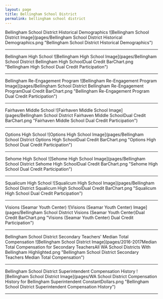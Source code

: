 ```yaml
---
layout: page
title: Bellingham School District
permalink: bellingham school district
---
```



Bellingham School District Historical Demographics
![Bellingham School District Image](pages/Bellingham School District Historical Demographics.png "Bellingham School District Historical Demographics")

___

Bellingham High School
![Bellingham High School Image](pages/Bellingham School District Bellingham High SchoolDual Credit BarChart.png "Bellingham High School Dual Credit Participation")

___

Bellingham Re-Engagement Program
![Bellingham Re-Engagement Program Image](pages/Bellingham School District Bellingham Re-Engagement ProgramDual Credit BarChart.png "Bellingham Re-Engagement Program Dual Credit Participation")

___

Fairhaven Middle School
![Fairhaven Middle School Image](pages/Bellingham School District Fairhaven Middle SchoolDual Credit BarChart.png "Fairhaven Middle School Dual Credit Participation")

___

Options High School
![Options High School Image](pages/Bellingham School District Options High SchoolDual Credit BarChart.png "Options High School Dual Credit Participation")

___

Sehome High School
![Sehome High School Image](pages/Bellingham School District Sehome High SchoolDual Credit BarChart.png "Sehome High School Dual Credit Participation")

___

Squalicum High School
![Squalicum High School Image](pages/Bellingham School District Squalicum High SchoolDual Credit BarChart.png "Squalicum High School Dual Credit Participation")

___

Visions (Seamar Youth Center)
![Visions (Seamar Youth Center) Image](pages/Bellingham School District Visions (Seamar Youth Center)Dual Credit BarChart.png "Visions (Seamar Youth Center) Dual Credit Participation")

___

Bellingham School District Secondary Teachers' Median Total Compensation
![Bellingham School District Image](pages/2016-2017Median Total Compensation for Secondary TeachersAll WA School Districts With Bellingham Highlighted.png "Bellingham School District Secondary Teachers Median Total Compensation")

___

Bellingham School District Superintendent Compensation History
![Bellingham School District Image](pages/WA School District Compensation History for Bellingham Superintendent ConstantDollars.png "Bellingham School District Superintendent Compensation History")

___

